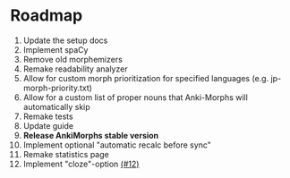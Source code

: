 # Roadmap

1. Update the setup docs
3. Implement spaCy
4. Remove old morphemizers
5. Remake readability analyzer
6. Allow for custom morph prioritization for specified languages (e.g. jp-morph-priority.txt)
7. Allow for a custom list of proper nouns that Anki-Morphs will automatically skip
8. Remake tests
9. Update guide
10. **Release AnkiMorphs stable version**
11. Implement optional "automatic recalc before sync"
12. Remake statistics page
13. Implement "cloze"-option [(#12)](https://github.com/mortii/anki-morphs/discussions/12)
